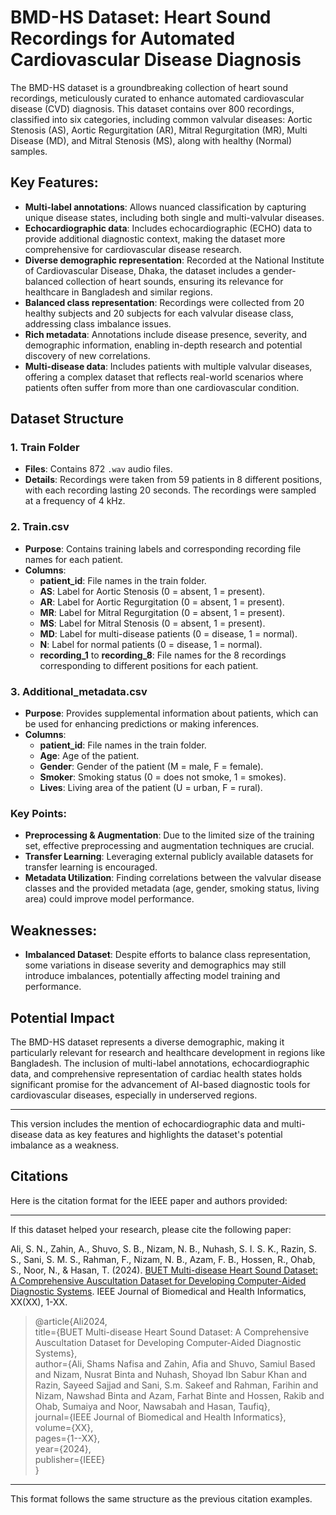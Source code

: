 # BMD-HS Dataset: Heart Sound Recordings for Automated Cardiovascular Disease Diagnosis

The BMD-HS dataset is a groundbreaking collection of heart sound recordings, meticulously curated to enhance automated cardiovascular disease (CVD) diagnosis. This dataset contains over 800 recordings, classified into six categories, including common valvular diseases: Aortic Stenosis (AS), Aortic Regurgitation (AR), Mitral Regurgitation (MR),  Multi Disease (MD), and Mitral Stenosis (MS), along with healthy (Normal) samples.

## Key Features:
- **Multi-label annotations**: Allows nuanced classification by capturing unique disease states, including both single and multi-valvular diseases.
- **Echocardiographic data**: Includes echocardiographic (ECHO) data to provide additional diagnostic context, making the dataset more comprehensive for cardiovascular disease research.
- **Diverse demographic representation**: Recorded at the National Institute of Cardiovascular Disease, Dhaka, the dataset includes a gender-balanced collection of heart sounds, ensuring its relevance for healthcare in Bangladesh and similar regions.
- **Balanced class representation**: Recordings were collected from 20 healthy subjects and 20 subjects for each valvular disease class, addressing class imbalance issues.
- **Rich metadata**: Annotations include disease presence, severity, and demographic information, enabling in-depth research and potential discovery of new correlations.
- **Multi-disease data**: Includes patients with multiple valvular diseases, offering a complex dataset that reflects real-world scenarios where patients often suffer from more than one cardiovascular condition.

## Dataset Structure

### 1. Train Folder
- **Files**: Contains 872 `.wav` audio files.
- **Details**: Recordings were taken from 59 patients in 8 different positions, with each recording lasting 20 seconds. The recordings were sampled at a frequency of 4 kHz.

### 2. Train.csv
- **Purpose**: Contains training labels and corresponding recording file names for each patient.
- **Columns**:
  - **patient_id**: File names in the train folder.
  - **AS**: Label for Aortic Stenosis (0 = absent, 1 = present).
  - **AR**: Label for Aortic Regurgitation (0 = absent, 1 = present).
  - **MR**: Label for Mitral Regurgitation (0 = absent, 1 = present).
  - **MS**: Label for Mitral Stenosis (0 = absent, 1 = present).
  - **MD**: Label for multi-disease patients (0 = disease, 1 = normal).
  - **N**: Label for normal patients (0 = disease, 1 = normal).
  - **recording_1** to **recording_8**: File names for the 8 recordings corresponding to different positions for each patient.

### 3. Additional_metadata.csv
- **Purpose**: Provides supplemental information about patients, which can be used for enhancing predictions or making inferences.
- **Columns**:
  - **patient_id**: File names in the train folder.
  - **Age**: Age of the patient.
  - **Gender**: Gender of the patient (M = male, F = female).
  - **Smoker**: Smoking status (0 = does not smoke, 1 = smokes).
  - **Lives**: Living area of the patient (U = urban, F = rural).

### Key Points:
- **Preprocessing & Augmentation**: Due to the limited size of the training set, effective preprocessing and augmentation techniques are crucial.
- **Transfer Learning**: Leveraging external publicly available datasets for transfer learning is encouraged.
- **Metadata Utilization**: Finding correlations between the valvular disease classes and the provided metadata (age, gender, smoking status, living area) could improve model performance.

## Weaknesses:
- **Imbalanced Dataset**: Despite efforts to balance class representation, some variations in disease severity and demographics may still introduce imbalances, potentially affecting model training and performance.
  
## Potential Impact

The BMD-HS dataset represents a diverse demographic, making it particularly relevant for research and healthcare development in regions like Bangladesh. The inclusion of multi-label annotations, echocardiographic data, and comprehensive representation of cardiac health states holds significant promise for the advancement of AI-based diagnostic tools for cardiovascular diseases, especially in underserved regions.

---

This version includes the mention of echocardiographic data and multi-disease data as key features and highlights the dataset's potential imbalance as a weakness.

## Citations

Here is the citation format for the IEEE paper and authors provided:

---

If this dataset helped your research, please cite the following paper:

Ali, S. N., Zahin, A., Shuvo, S. B., Nizam, N. B., Nuhash, S. I. S. K., Razin, S. S., Sani, S. M. S., Rahman, F., Nizam, N. B., Azam, F. B., Hossen, R., Ohab, S., Noor, N., & Hasan, T. (2024). [BUET Multi-disease Heart Sound Dataset: A Comprehensive Auscultation Dataset for Developing Computer-Aided Diagnostic Systems](https://doi.org/10.48550/arXiv.2409.00724). IEEE Journal of Biomedical and Health Informatics, XX(XX), 1-XX.

>@article{Ali2024,<br />
  title={BUET Multi-disease Heart Sound Dataset: A Comprehensive Auscultation Dataset for Developing Computer-Aided Diagnostic Systems},<br />
  author={Ali, Shams Nafisa and Zahin, Afia and Shuvo, Samiul Based and Nizam, Nusrat Binta and Nuhash, Shoyad Ibn Sabur Khan and Razin, Sayeed Sajjad and Sani, S.m. Sakeef and Rahman, Farihin and Nizam, Nawshad Binta and Azam, Farhat Binte and Hossen, Rakib and Ohab, Sumaiya and Noor, Nawsabah and Hasan, Taufiq},<br />
  journal={IEEE Journal of Biomedical and Health Informatics},<br />
  volume={XX},<br />
  pages={1--XX},<br />
  year={2024},<br />
  publisher={IEEE}<br />
}

--- 

This format follows the same structure as the previous citation examples.
